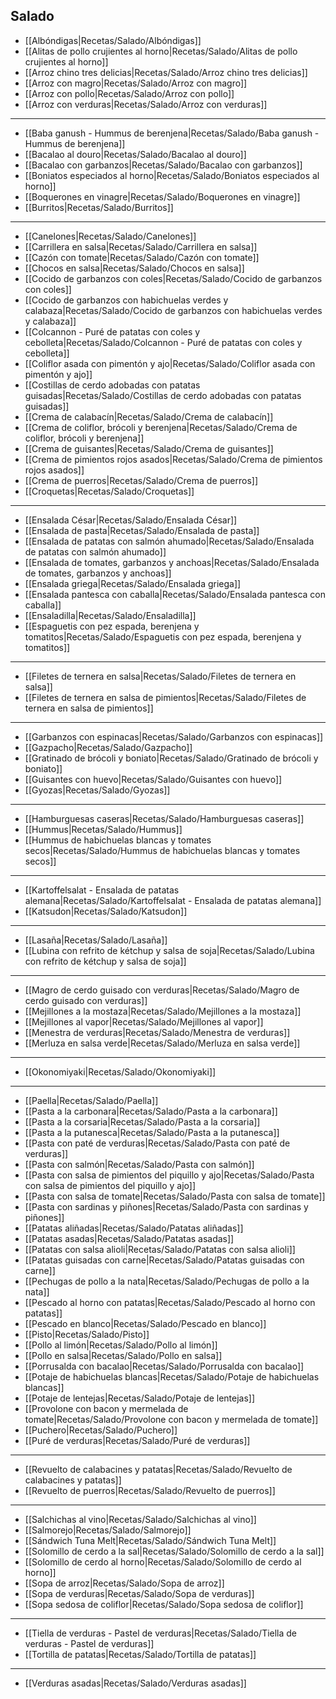 ## Salado

- [[Albóndigas|Recetas/Salado/Albóndigas]]
- [[Alitas de pollo crujientes al horno|Recetas/Salado/Alitas de pollo crujientes al horno]]
- [[Arroz chino tres delicias|Recetas/Salado/Arroz chino tres delicias]]
- [[Arroz con magro|Recetas/Salado/Arroz con magro]]
- [[Arroz con pollo|Recetas/Salado/Arroz con pollo]]
- [[Arroz con verduras|Recetas/Salado/Arroz con verduras]]

- - -

- [[Baba ganush - Hummus de berenjena|Recetas/Salado/Baba ganush - Hummus de berenjena]]
- [[Bacalao al douro|Recetas/Salado/Bacalao al douro]]
- [[Bacalao con garbanzos|Recetas/Salado/Bacalao con garbanzos]]
- [[Boniatos especiados al horno|Recetas/Salado/Boniatos especiados al horno]]
- [[Boquerones en vinagre|Recetas/Salado/Boquerones en vinagre]]
- [[Burritos|Recetas/Salado/Burritos]]

- - -

- [[Canelones|Recetas/Salado/Canelones]]
- [[Carrillera en salsa|Recetas/Salado/Carrillera en salsa]]
- [[Cazón con tomate|Recetas/Salado/Cazón con tomate]]
- [[Chocos en salsa|Recetas/Salado/Chocos en salsa]]
- [[Cocido de garbanzos con coles|Recetas/Salado/Cocido de garbanzos con coles]]
- [[Cocido de garbanzos con habichuelas verdes y calabaza|Recetas/Salado/Cocido de garbanzos con habichuelas verdes y calabaza]]
- [[Colcannon - Puré de patatas con coles y cebolleta|Recetas/Salado/Colcannon - Puré de patatas con coles y cebolleta]]
- [[Coliflor asada con pimentón y ajo|Recetas/Salado/Coliflor asada con pimentón y ajo]]
- [[Costillas de cerdo adobadas con patatas guisadas|Recetas/Salado/Costillas de cerdo adobadas con patatas guisadas]]
- [[Crema de calabacín|Recetas/Salado/Crema de calabacín]]
- [[Crema de coliflor, brócoli y berenjena|Recetas/Salado/Crema de coliflor, brócoli y berenjena]]
- [[Crema de guisantes|Recetas/Salado/Crema de guisantes]]
- [[Crema de pimientos rojos asados|Recetas/Salado/Crema de pimientos rojos asados]]
- [[Crema de puerros|Recetas/Salado/Crema de puerros]]
- [[Croquetas|Recetas/Salado/Croquetas]]

- - -

- [[Ensalada César|Recetas/Salado/Ensalada César]]
- [[Ensalada de pasta|Recetas/Salado/Ensalada de pasta]]
- [[Ensalada de patatas con salmón ahumado|Recetas/Salado/Ensalada de patatas con salmón ahumado]]
- [[Ensalada de tomates, garbanzos y anchoas|Recetas/Salado/Ensalada de tomates, garbanzos y anchoas]]
- [[Ensalada griega|Recetas/Salado/Ensalada griega]]
- [[Ensalada pantesca con caballa|Recetas/Salado/Ensalada pantesca con caballa]]
- [[Ensaladilla|Recetas/Salado/Ensaladilla]]
- [[Espaguetis con pez espada, berenjena y tomatitos|Recetas/Salado/Espaguetis con pez espada, berenjena y tomatitos]]

- - - 

- [[Filetes de ternera en salsa|Recetas/Salado/Filetes de ternera en salsa]]
- [[Filetes de ternera en salsa de pimientos|Recetas/Salado/Filetes de ternera en salsa de pimientos]]

- - - 

- [[Garbanzos con espinacas|Recetas/Salado/Garbanzos con espinacas]]
- [[Gazpacho|Recetas/Salado/Gazpacho]]
- [[Gratinado de brócoli y boniato|Recetas/Salado/Gratinado de brócoli y boniato]]
- [[Guisantes con huevo|Recetas/Salado/Guisantes con huevo]]
- [[Gyozas|Recetas/Salado/Gyozas]]

- - - 

- [[Hamburguesas caseras|Recetas/Salado/Hamburguesas caseras]]
- [[Hummus|Recetas/Salado/Hummus]]
- [[Hummus de habichuelas blancas y tomates secos|Recetas/Salado/Hummus de habichuelas blancas y tomates secos]]

- - - 

- [[Kartoffelsalat - Ensalada de patatas alemana|Recetas/Salado/Kartoffelsalat - Ensalada de patatas alemana]]
- [[Katsudon|Recetas/Salado/Katsudon]]

- - - 

- [[Lasaña|Recetas/Salado/Lasaña]]
- [[Lubina con refrito de kétchup y salsa de soja|Recetas/Salado/Lubina con refrito de kétchup y salsa de soja]]

- - -

- [[Magro de cerdo guisado con verduras|Recetas/Salado/Magro de cerdo guisado con verduras]]
- [[Mejillones a la mostaza|Recetas/Salado/Mejillones a la mostaza]]
- [[Mejillones al vapor|Recetas/Salado/Mejillones al vapor]]
- [[Menestra de verduras|Recetas/Salado/Menestra de verduras]]
- [[Merluza en salsa verde|Recetas/Salado/Merluza en salsa verde]]

- - - 

- [[Okonomiyaki|Recetas/Salado/Okonomiyaki]]

- - -

- [[Paella|Recetas/Salado/Paella]]
- [[Pasta a la carbonara|Recetas/Salado/Pasta a la carbonara]]
- [[Pasta a la corsaria|Recetas/Salado/Pasta a la corsaria]]
- [[Pasta a la putanesca|Recetas/Salado/Pasta a la putanesca]]
- [[Pasta con paté de verduras|Recetas/Salado/Pasta con paté de verduras]]
- [[Pasta con salmón|Recetas/Salado/Pasta con salmón]]
- [[Pasta con salsa de pimientos del piquillo y ajo|Recetas/Salado/Pasta con salsa de pimientos del piquillo y ajo]]
- [[Pasta con salsa de tomate|Recetas/Salado/Pasta con salsa de tomate]]
- [[Pasta con sardinas y piñones|Recetas/Salado/Pasta con sardinas y piñones]]
- [[Patatas aliñadas|Recetas/Salado/Patatas aliñadas]]
- [[Patatas asadas|Recetas/Salado/Patatas asadas]]
- [[Patatas con salsa alioli|Recetas/Salado/Patatas con salsa alioli]]
- [[Patatas guisadas con carne|Recetas/Salado/Patatas guisadas con carne]]
- [[Pechugas de pollo a la nata|Recetas/Salado/Pechugas de pollo a la nata]]
- [[Pescado al horno con patatas|Recetas/Salado/Pescado al horno con patatas]]
- [[Pescado en blanco|Recetas/Salado/Pescado en blanco]]
- [[Pisto|Recetas/Salado/Pisto]]
- [[Pollo al limón|Recetas/Salado/Pollo al limón]]
- [[Pollo en salsa|Recetas/Salado/Pollo en salsa]]
- [[Porrusalda con bacalao|Recetas/Salado/Porrusalda con bacalao]]
- [[Potaje de habichuelas blancas|Recetas/Salado/Potaje de habichuelas blancas]]
- [[Potaje de lentejas|Recetas/Salado/Potaje de lentejas]]
- [[Provolone con bacon y mermelada de tomate|Recetas/Salado/Provolone con bacon y mermelada de tomate]]
- [[Puchero|Recetas/Salado/Puchero]]
- [[Puré de verduras|Recetas/Salado/Puré de verduras]]

- - -

- [[Revuelto de calabacines y patatas|Recetas/Salado/Revuelto de calabacines y patatas]]
- [[Revuelto de puerros|Recetas/Salado/Revuelto de puerros]]

- - -

- [[Salchichas al vino|Recetas/Salado/Salchichas al vino]]
- [[Salmorejo|Recetas/Salado/Salmorejo]]
- [[Sándwich Tuna Melt|Recetas/Salado/Sándwich Tuna Melt]]
- [[Solomillo de cerdo a la sal|Recetas/Salado/Solomillo de cerdo a la sal]]
- [[Solomillo de cerdo al horno|Recetas/Salado/Solomillo de cerdo al horno]]
- [[Sopa de arroz|Recetas/Salado/Sopa de arroz]]
- [[Sopa de verduras|Recetas/Salado/Sopa de verduras]]
- [[Sopa sedosa de coliflor|Recetas/Salado/Sopa sedosa de coliflor]]

- - -

- [[Tiella de verduras - Pastel de verduras|Recetas/Salado/Tiella de verduras - Pastel de verduras]]
- [[Tortilla de patatas|Recetas/Salado/Tortilla de patatas]]

- - -

- [[Verduras asadas|Recetas/Salado/Verduras asadas]]
